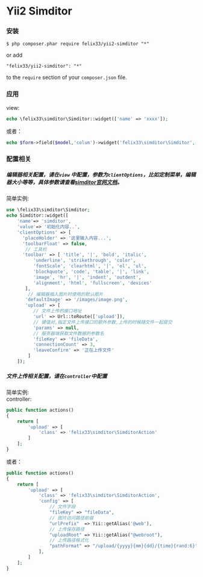 Yii2 Simditor
===========
### 安装

```
$ php composer.phar require felix33/yii2-simditor "*"
```

or add

```
"felix33/yii2-simditor": "*"
```

to the ```require``` section of your `composer.json` file.

### 应用

view:  

```php
echo \felix33\simditor\Simditor::widget(['name' => 'xxxx']);
```

或者：

```php
echo $form->field($model,'colum')->widget('felix33\simditor\Simditor',[]);
```

### 配置相关

##### 编辑器相关配置，请在`view` 中配置，参数为`clientOptions`，比如定制菜单，编辑器大小等等，具体参数请查看[simditor官网文档](http://simditor.tower.im/docs/doc-usage.html)。

简单实例:  
```php
use \felix33\simditor\Simditor;
echo Simditor::widget([
    'name'=> 'simditor',
    'value'=> '初始化内容..',
    'clientOptions' => [
      'placeHolder' => '这里输入内容...',
      'toolbarFloat' => false,
       // 工具栏
      'toolbar' => [ 'title', '|', 'bold', 'italic',
          'underline', 'strikethrough', 'color',
          'fontScale', 'clearhtml', '|', 'ol', 'ul',
          'blockquote', 'code', 'table', '|', 'link',
          'image', 'hr', '|', 'indent', 'outdent',
          'alignment', 'html', 'fullscreen', 'devices'
       ],
        // 编辑器插入图片时使用的默认图片
       'defaultImage' => '/images/image.png',
       'upload' => [
          // 文件上传的接口地址
          'url' => Url::toRoute(['upload']),
          // 键值对,指定文件上传接口的额外参数,上传的时候随文件一起提交
          'params' => null,
          // 服务器端获取文件数据的参数名
          'fileKey' => 'fileData',
          'connectionCount' => 3,
          'leaveConfirm' => '正在上传文件'
        ]
    ]);
```

##### 文件上传相关配置，请在`controller`中配置

简单实例:  
controller:  

```php
public function actions()
{
    return [
        'upload' => [
            'class' => 'felix33\simditor\SimditorAction'
        ]
    ];
}
```
或者：

```php
public function actions()
{
    return [
        'upload' => [
            'class' => 'felix33\simditor\SimditorAction',
            'config' => [
                // 文件字段
                "fileKey" => "fileData",
                // 图片访问路径前缀
                "urlPrefix"  => Yii::getAlias('@web'),
                // 上传保存路径
                "uploadRoot" => Yii::getAlias("@webroot"),
                // 上传路径格式化
                "pathFormat" => "/upload/{yyyy}{mm}{dd}/{time}{rand:6}"
            ],
        ]
    ];
}
```
